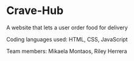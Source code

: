 # Crave-Hub
A website that lets a user order food for delivery 

Coding languages used:
HTML, CSS, JavaScript

Team members:
Mikaela Montaos, Riley Herrera
